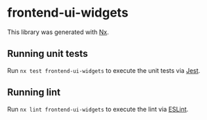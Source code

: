 # frontend-ui-widgets

This library was generated with [Nx](https://nx.dev).

## Running unit tests

Run `nx test frontend-ui-widgets` to execute the unit tests via [Jest](https://jestjs.io).

## Running lint

Run `nx lint frontend-ui-widgets` to execute the lint via [ESLint](https://eslint.org/).
